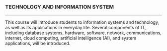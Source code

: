 ### TECHNOLOGY AND INFORMATION SYSTEM<BR>
-------
This course will introduce students to information systems and technology, as well as its applications in everyday life. Several components of IT, including database systems, hardware, software, network, communications, internet, cloud computing, artificial intelligence (AI), and system applications, will be introduced.
